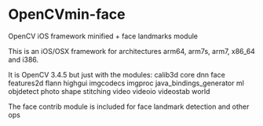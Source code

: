 # OpenCVmin-face
OpenCV iOS framework minified + face landmarks module

This is an iOS/OSX framework for architectures arm64, arm7s, arm7, x86_64 and i386.  

It is OpenCV 3.4.5 but just with the modules: calib3d core dnn face features2d flann 
highgui imgcodecs imgproc java_bindings_generator ml objdetect photo shape stitching 
video videoio videostab world

The face contrib module is included for face landmark detection and other ops

